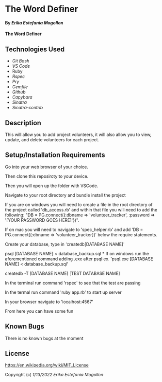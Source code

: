 # The Word Definer


#### By _**Erika Estefania Mogollon**_

#### The Word Definer
## Technologies Used

* _Git Bash_
* _VS Code_
* Ruby
* _Rspec_
* _Pry_
* _Gemfile_
* _Github_
* _Capybara_
* _Sinatra_
* _Sinatra-contrib_

## Description

This will allow you to add project volunteers, it will also allow you to view, update, and delete volunteers for each project.

## Setup/Installation Requirements

Go into your web browser of your choice.

Then clone this reposiroty to your device.

Then you will open up the folder with VSCode.

Navigate to your root directory and bundle install the project

If you are on windows you will need to create a file in the root directory of the project called 'db_access.rb' and within that file you will need to add the following: "DB = PG.connect({:dbname => 'volunteer_tracker', :password => '[YOUR PASSWORD GOES HERE]'})".

If on mac you will need to navigate to 'spec_helper.rb' and add 'DB = PG.connect({:dbname => 'volunteer_tracker})' below the require statements.

Create your database, type in 'createdb[DATABASE NAME]'

psql [DATABASE NAME] < database_backup.sql * If on windows run the aforementioned command adding .exe after psql ex. 'psql.exe [DATABASE NAME] < database_backup.sql'

createdb -T [DATABASE NAME] [TEST DATABASE NAME]

In the terminal run command 'rspec' to see that the test are passing

In the termal run command 'ruby app.rb' to start up server

In your browser navigate to 'localhost:4567'

From here you can have some fun
## Known Bugs

There is no known bugs at the moment

## License

https://en.wikipedia.org/wiki/MIT_License

Copyright (c) _1/13/2022_ _Erika Estefania Mogollon_